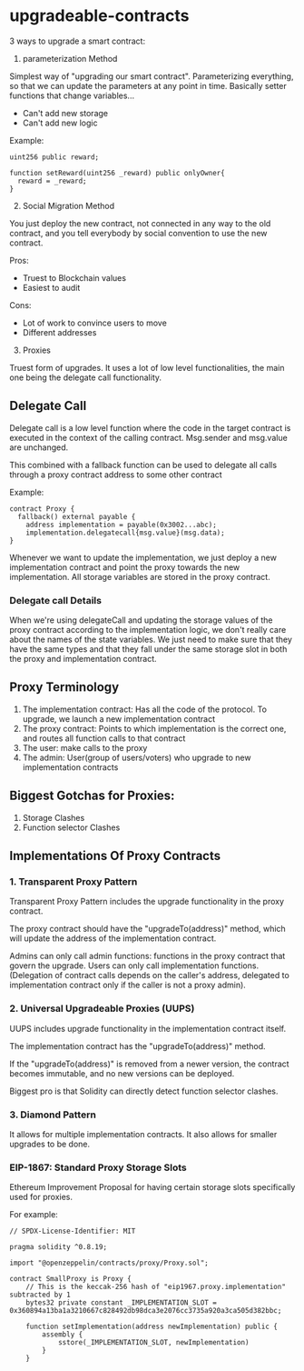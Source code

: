 # upgradeable-contracts

3 ways to upgrade a smart contract:

1. parameterization Method

Simplest way of "upgrading our smart contract". Parameterizing everything, so that we can update the parameters at any point in time. Basically setter functions that change variables...
- Can't add new storage
- Can't add new logic

Example: 

```solidity
uint256 public reward;

function setReward(uint256 _reward) public onlyOwner{
  reward = _reward;
}
```

2. Social Migration Method

You just deploy the new contract, not connected in any way to the old contract, and you tell everybody by social convention to use the new contract.

Pros:
- Truest to Blockchain values
- Easiest to audit

Cons:
- Lot of work to convince users to move
- Different addresses

3. Proxies

Truest form of upgrades. It uses a lot of low level functionalities, the main one being the delegate call functionality.

## Delegate Call

Delegate call is a low level function where the code in the target contract is executed in the context of the calling contract. Msg.sender and msg.value are unchanged.

This combined with a fallback function can be used to delegate all calls through a proxy contract address to some other contract

Example:

```solidity
contract Proxy {
  fallback() external payable {
    address implementation = payable(0x3002...abc);
    implementation.delegatecall{msg.value}(msg.data);
}
```

Whenever we want to update the implementation, we just deploy a new implementation contract and point the proxy towards the new implementation.
All storage variables are stored in the proxy contract.

### Delegate call Details

When we're using delegateCall and updating the storage values of the proxy contract according to the implementation logic, we don't really care about the names of the state variables. We just need to make sure that they have the same types and that they fall under the same storage slot in both the proxy and implementation contract.


## Proxy Terminology
  1. The implementation contract:
       Has all the code of the protocol. To upgrade, we launch a new implementation contract
  2. The proxy contract:
       Points to which implementation is the correct one, and routes all function calls to that contract
  3. The user:
       make calls to the proxy
  4. The admin:
      User(group of users/voters) who upgrade to new implementation contracts

## Biggest Gotchas for Proxies:
  1. Storage Clashes
  2. Function selector Clashes


## Implementations Of Proxy Contracts

### 1. Transparent Proxy Pattern

Transparent Proxy Pattern includes the upgrade functionality in the proxy contract.

The proxy contract should have the "upgradeTo(address)" method, which will update the address of the implementation contract.

Admins can only call admin functions: functions in the proxy contract that govern the upgrade. Users can only call implementation functions. (Delegation of contract calls depends on the caller's address, delegated to implementation contract only if the caller is not a proxy admin).


### 2. Universal Upgradeable Proxies (UUPS)

UUPS includes upgrade functionality in the implementation contract itself.

The implementation contract has the "upgradeTo(address)" method.

If the "upgradeTo(address)" is removed from a newer version, the contract becomes immutable, and no new versions can be deployed.

Biggest pro is that Solidity can directly detect function selector clashes.

### 3. Diamond Pattern

It allows for multiple implementation contracts. It also allows for smaller upgrades to be done.

### EIP-1867: Standard Proxy Storage Slots

Ethereum Improvement Proposal for having certain storage slots specifically used for proxies.

For example:

```solidity
// SPDX-License-Identifier: MIT

pragma solidity ^0.8.19;

import "@openzeppelin/contracts/proxy/Proxy.sol";

contract SmallProxy is Proxy {
    // This is the keccak-256 hash of "eip1967.proxy.implementation" subtracted by 1
    bytes32 private constant _IMPLEMENTATION_SLOT = 0x360894a13ba1a3210667c828492db98dca3e2076cc3735a920a3ca505d382bbc;

    function setImplementation(address newImplementation) public {
        assembly {
            sstore(_IMPLEMENTATION_SLOT, newImplementation)
        }
    }
```
